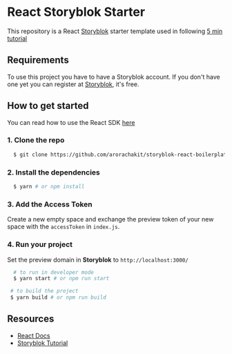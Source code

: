 # React Storyblok Starter

This repository is a React [Storyblok](https://www.storyblok.com/) starter template used in following [5 min tutorial]()

## Requirements

To use this project you have to have a Storyblok account. If you don't have one yet you can register at [Storyblok](https://app.storyblok.com/), it's free.

## How to get started

You can read how to use the React SDK [here](https://github.com/storyblok/storyblok-react) 

### 1. Clone the repo

```sh
  $ git clone https://github.com/arorachakit/storyblok-react-boilerplate
```

### 2. Install the dependencies
```sh
  $ yarn # or npm install
```

### 3. Add the Access Token

Create a new empty space and exchange the preview token of your new space with the `accessToken` in `index.js`.

### 4. Run your project

Set the preview domain in <strong>Storyblok</strong> to `http://localhost:3000/`

```sh
  # to run in developer mode
  $ yarn start # or npm run start
 ```

 ```sh
  # to build the project
  $ yarn build # or npm run build
 ```

 ## Resources

- [React Docs](https://reactjs.org/docs/getting-started.html)
- [Storyblok Tutorial]()